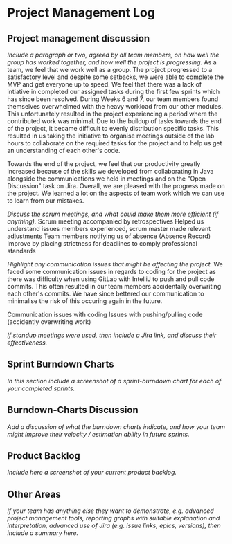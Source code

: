 # Project Management Log

## Project management discussion

*Include a paragraph or two, agreed by all team members, on how well the group has worked together, and how well the project is progressing.*
As a team, we feel that we work well as a group. The project progressed to a satisfactory level and despite some setbacks, we were able to complete the MVP and get everyone up to speed. We feel that there was a lack of intiative in completed our assigned tasks during the first few sprints which has since been resolved. During Weeks 6 and 7, our team members found themselves overwhelmed with the heavy workload from our other modules. This unfortunately resulted in the project experiencing a period where the contributed work was minimal. Due to the buildup of tasks towards the end of the project, it became difficult to evenly distribution specific tasks. This resulted in us taking the initiative to organise meetings outside of the lab hours to collaborate on the required tasks for the project and to help us get an understanding of each other's code.

Towards the end of the project, we feel that our productivity greatly increased because of the skills we developed from collaborating in Java alongside the communications we held in meetings and on the "Open Discussion" task on Jira. Overall, we are pleased with the progress made on the project. We learned a lot on the aspects of team work which we can use to learn from our mistakes.


*Discuss the scrum meetings, and what could make them more efficient (if anything).*
Scrum meeting accompanied by retrospectives
Helped us understand issues members experienced, scrum master made relevant adjustments
Team members notifying us of absence (Absence Record)
Improve by placing strictness for deadlines to comply professional standards


*Highlight any communication issues that might be affecting the project.*
We faced some communication issues in regards to coding for the project as there was difficulty when using GitLab with IntelliJ to push and pull code commits. This often resulted in our team members accidentally overwriting each other's commits. We have since bettered our communication to minimalise the risk of this occuring again in the future.  

Communication issues with coding
Issues with pushing/pulling code (accidently overwriting work)


*If standup meetings were used, then include a Jira link, and discuss their effectiveness.*

## Sprint Burndown Charts

*In this section include a screenshot of a sprint-burndown chart for each of your completed sprints.*

## Burndown-Charts Discussion
*Add a discussion of what the burndown charts indicate, and how your team might improve their velocity / estimation ability in future sprints.*

## Product Backlog
*Include here a screenshot of your current product backlog.*

## Other Areas
*If your team has anything else they want to demonstrate, e.g. advanced project management tools, reporting graphs with suitable explanation and interpretation, advanced use of Jira (e.g. issue links, epics, versions), then include a summary here.*
